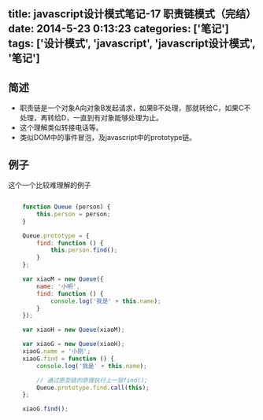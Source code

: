 title: javascript设计模式笔记-17 职责链模式（完结）
date: 2014-5-23 0:13:23
categories: ['笔记']
tags: ['设计模式', 'javascript', 'javascript设计模式', '笔记']
---


## 简述
* 职责链是一个对象A向对象B发起请求，如果B不处理，那就转给C，如果C不处理，再转给D，一直到有对象能够处理为止。
* 这个理解类似转接电话等。
* 类似DOM中的事件冒泡，及javascript中的prototype链。

## 例子
这个一个比较难理解的例子

<!-- more -->

```javascript

    function Queue (person) {
        this.person = person;
    }

    Queue.prototype = {
        find: function () {
            this.person.find();
        }
    };

    var xiaoM = new Queue({
        name: '小明',
        find: function () {
            console.log('我是' + this.name);
        }
    });

    var xiaoH = new Queue(xiaoM);

    var xiaoG = new Queue(xiaoH);
    xiaoG.name = '小刚';
    xiaoG.find = function () {
        console.log('我是' + this.name);

        // 通过原型链的原理执行上一层find();
        Queue.prototype.find.call(this);
    };

    xiaoG.find();
```


